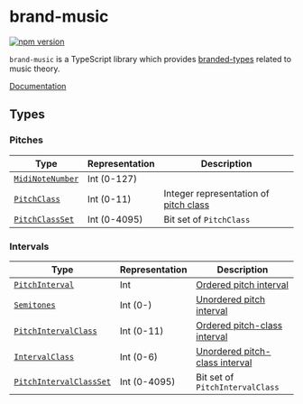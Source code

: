 # brand-music

[![npm version](https://img.shields.io/npm/v/brand-music)](https://www.npmjs.com/package/brand-music)

`brand-music` is a TypeScript library which provides [branded-types](https://github.com/Microsoft/TypeScript/blob/7b48a182c05ea4dea81bab73ecbbe9e013a79e99/src/compiler/types.ts#L693-L698) related to music theory.

[Documentation](https://noriapi.github.io/brand-music/)

## Types

### Pitches

| Type                                                                                               | Representation | Description                                                                        |
| -------------------------------------------------------------------------------------------------- | -------------- | ---------------------------------------------------------------------------------- |
| [`MidiNoteNumber`](https://noriapi.github.io/brand-music/namespaces/MidiNoteNumber#midinotenumber) | Int (0-127)    |                                                                                    |
| [`PitchClass`](https://noriapi.github.io/brand-music/namespaces/PitchClass#pitchclass)             | Int (0-11)     | Integer representation of [pitch class](https://en.wikipedia.org/wiki/Pitch_class) |
| [`PitchClassSet`](https://noriapi.github.io/brand-music/namespaces/PitchClassSet#pitchclassset)    | Int (0-4095)   | Bit set of `PitchClass`                                                            |

### Intervals

| Type                                                                                                                    | Representation | Description                                                                                                                                |
| ----------------------------------------------------------------------------------------------------------------------- | -------------- | ------------------------------------------------------------------------------------------------------------------------------------------ |
| [`PitchInterval`](https://noriapi.github.io/brand-music/namespaces/PitchInterval#pitchinterval)                         | Int            | [Ordered pitch interval](https://en.wikipedia.org/wiki/Pitch_interval#Ordered_Pitch_Interval)                                              |
| [`Semitones`](https://noriapi.github.io/brand-music/namespaces/Semitones#semitones)                                     | Int (0-)       | [Unordered pitch interval](https://en.wikipedia.org/wiki/Pitch_interval#Unordered_Pitch_Interval)                                          |
| [`PitchIntervalClass`](https://noriapi.github.io/brand-music/namespaces/PitchIntervalClass#pitchintervalclass)          | Int (0-11)     | [Ordered pitch-class interval](<https://en.wikipedia.org/wiki/Pitch_interval#Ordered_pitch-class_intervals_('pitch_interval_class;_PIC')>) |
| [`IntervalClass`](https://noriapi.github.io/brand-music/namespaces/IntervalClass#intervalclass)                         | Int (0-6)      | [Unordered pitch-class interval](<https://en.wikipedia.org/wiki/Pitch_interval#Unordered_pitch-class_intervals_('interval_class;_IC')>)    |
| [`PitchIntervalClassSet`](https://noriapi.github.io/brand-music/namespaces/PitchIntervalClassSet#pitchintervalclassset) | Int (0-4095)   | Bit set of `PitchIntervalClass`                                                                                                            |
